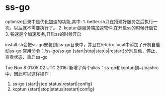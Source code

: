 # ss-go
optimize目录中是优化加速的功能,其中:
    1. better.sh只在搭建好服务之后执行一次。以后就不需要执行了。
    2. kcptun是服务端加速软件,在开启ss的时候开启它
    3. 锐速是个加速服务,开启ss的时候开启

install.sh会把ss-go安装到/ss-go目录中，并且在/etc/rc.local中添加了开机自启动ss-go
常用命令：/ss-go/ss-go {start|stop|status|restart}分别启动、停止、查看状态、重启ss-go


Tue Nov  8 01:05:02 UTC 2016:
新增了两个alias：ss-go和kcptun到~/.bashrc中，因此可以这样操作：
1. ss-go {start|stop|status|restart|config}
2. kcptun {start|stop|status|restart|config}
